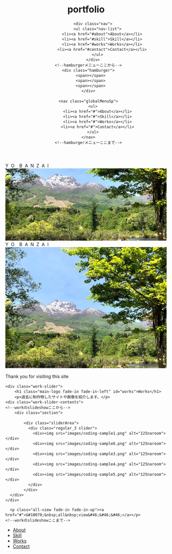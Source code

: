 <!DOCTYPE html>
<html lang="ja">
<head>
    <link rel="stylesheet" href="css/style.css">
    <link rel="stylesheet" href="css/responsive.css">
    <link rel="stylesheet" type="text/css" href="https://cdn.jsdelivr.net/npm/slick-carousel@1.8.1/slick/slick.css">
    <link rel="stylesheet" type="text/css" href="https://cdn.jsdelivr.net/npm/slick-carousel@1.8.1/slick/slick-theme.css">
    <link rel="stylesheet" type="text/css" href="https://cdn.jsdelivr.net/npm/slick-carousel@1.8.1/slick/slick.css">
    <meta name=”viewport” content=”width=device-width,initial-scale=1″>
    <script src="https://kit.fontawesome.com/e0a6756a44.js" crossorigin="anonymous"></script>
    <script src="https://cdnjs.cloudflare.com/ajax/libs/gsap/3.9.0/gsap.min.js"></script>
    <script src="https://ajax.googleapis.com/ajax/libs/jquery/3.4.1/jquery.min.js"></script>
    <script type="text/javascript" src="https://cdnjs.cloudflare.com/ajax/libs/jquery/1.11.3/jquery.min.js"></script>
    <script type="text/javascript" src="https://cdn.jsdelivr.net/npm/slick-carousel@1.8.1/slick/slick.min.js"></script>
    <meta charset="UTF-8">
    <meta http-equiv="X-UA-Compatible" content="IE=edge">
    <meta name="viewport" content="width=device-width, initial-scale=1.0">
    <title>portfolio-top</title>
</head>
<body>
  <header>
      <div class="title-container">
          <div class="header-menu">
              <div class="header-left">
                  <h1>portfolio</h1>
              </div>
              <div class="header-right">
                  <a href="https://twitter.com/yoh1108"><i class="fab fa-twitter-square fa-2x"></i></a>
                  <a href="https://www.instagram.com/yoh1108.b/"><i class="fab fa-instagram-square fa-2x"></i></a>
              </div>
          </div>

          <div class="nav">
              <ul class="nav-list">
                  <li><a href="#about">About</a></li>
                  <li><a href="#skill">Skill</a></li>
                  <li><a href="#works">Works</a></li>
                  <li><a href="#contact">Contact</a></li>
              </ul>
          </div>
      <!--hamburgerメニューここから-->
      <div class="hamburger">
        <span></span>
        <span></span>
        <span></span>
      </div>
      
      <nav class="globalMenuSp">
          <ul>
              <li><a href="#">About</a></li>
              <li><a href="#">Skill</a></li>
              <li><a href="#">Works</a></li>
              <li><a href="#">Contact</a></li>
          </ul>
      </nav>
      <!--hamburgerメニューここまで-->

  </header>

<!--slideshowここから-->
<div class="main-slideshow">
<div class="main">
    <div class="hero">
        <div class="text-wrapper">
            <span class="leters">Y&nbsp;</span>
            <span class="leters">O</span>
            <span class="leters">&nbsp;&nbsp;</span>
            <span class="leters">B&nbsp;</span>
            <span class="leters">A&nbsp;</span>
            <span class="leters">N&nbsp;</span>
            <span class="leters">Z&nbsp;</span>
            <span class="leters">A&nbsp;</span>
            <span class="leters">I</span>
        </div>
        <img src="images/main-image.png">
    </div>
</div>
<div class="overlay"></div>
<!--レスポンシブ対応用slideshow-->
<div class="main-r">
    <div class="hero-r">
        <div class="text-wrapper-r">
            <span class="leters">Y&nbsp;</span>
            <span class="leters">O</span>
            <span class="leters">&nbsp;&nbsp;</span>
            <span class="leters">B&nbsp;</span>
            <span class="leters">A&nbsp;</span>
            <span class="leters">N&nbsp;</span>
            <span class="leters">Z&nbsp;</span>
            <span class="leters">A&nbsp;</span>
            <span class="leters">I</span>
        </div>
        <img src="images/main-image-responsive.jpg">
    </div>
</div>
<div class="overlay-r"></div>
<p class="message">Thank you for visiting this site</p>
</div>

<!--slideshowここまで-->

    <div class="work-slider">
        <h1 class="main-logo fade-in fade-in-left" id="works">Works</h1>
        <p>過去に制作物したサイトや画像を紹介します。</p>
    <div class="work-slider-contents">
    <!--workのslideshowここから-->
        <div class="section">

            <div class="sliderArea">
              <div class="regular_3 slider">
                <div><img src="images/coding-sample1.png" alt="125naroom"></div>
                <div><img src="images/coding-sample6.png" alt="125naroom"></div>
                <div><img src="images/coding-sample3.png" alt="125naroom"></div>
                <div><img src="images/coding-sample4.png" alt="125naroom"></div>
                <div><img src="images/coding-sample5.png" alt="125naroom"></div>
              </div>
            </div>
      </div>  
    </div>
</div>   

      <p class="all-view fade-in fade-in-up"><a href="#">&#10070;&nbsp;all&nbsp;view&#46;&#46;&#46;</a></p>
    <!--workのslideshowここまで-->  
  <footer>
    <div class="nav">
        <ul class="nav-list">
            <li><a href="#about">About</a></li>
            <li><a href="#skill">Skill</a></li>
            <li><a href="#works">Works</a></li>
            <li><a href="#contact">Contact</a></li>
        </ul>
    </div>
  </footer>
  <script src="js/slideshow.js"></script>
</body>
</html>
